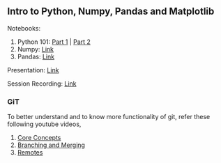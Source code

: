 ## 	Intro to Python, Numpy, Pandas and Matplotlib
Notebooks: 
1) Python 101: [Part 1](./Summer_School_Python101Part1.ipynb) | [Part 2](./Summer_School_Python101Part2.ipynb)
2) Numpy: [Link](./Summer_School_Numpy.ipynb)
3) Pandas: [Link](./Summer_School_Pandas.ipynb)

Presentation: [Link](./Summer%20School%20Session%201.pdf)

Session Recording: [Link](https://www.youtube.com/watch?v=A2U0c21IsfA)

### GiT

To better understand and to know more functionality of git, refer these following youtube videos,
1. [Core Concepts](https://www.youtube.com/watch?v=uR6G2v_WsRA)
2. [Branching and Merging](https://www.youtube.com/watch?v=FyAAIHHClqI)
3. [Remotes](https://www.youtube.com/watch?v=Gg4bLk8cGNo)
